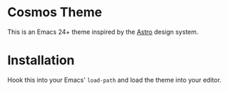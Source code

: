 # Cosmos Theme
This is an Emacs 24+ theme inspired by the [Astro](https://github.com/magnetis/astro "Astro") design system.

# Installation
Hook this into your Emacs' `load-path` and load the theme into your editor.
